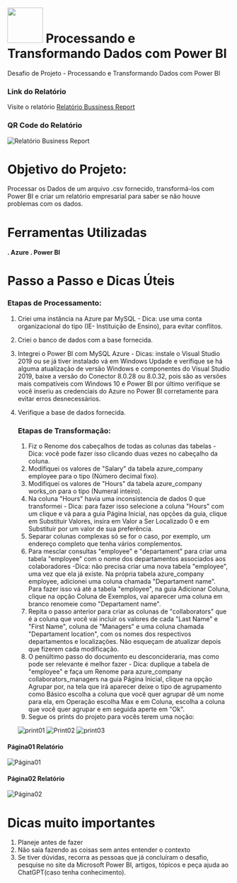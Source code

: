 # <img src="https://avatars1.githubusercontent.com/u/26231823?s=280&v=4" width="80" height="80"> Processando e Transformando Dados com Power BI
Desafio de Projeto - Processando e Transformando Dados com Power BI

### Link do Relatório

Visite o relatório [Relatório Bussiness Report](https://app.powerbi.com/groups/me/reports/21b2f78a-5cb5-4d57-8bf4-04e1aa941c67/ReportSectiondb6b71f3c6e89b3434e2?experience=power-bi)

### QR Code do Relatório

![Relatório Business Report](https://github.com/data1991/desafio_transformando_dados/assets/144493849/46ea1fde-bc81-4eda-a36d-e46803eb9643)



# Objetivo do Projeto:
Processar os Dados de um arquivo .csv fornecido, transformá-los com Power BI e criar um relatório empresarial para saber se não houve problemas com os dados.

# Ferramentas Utilizadas 

#### . Azure . Power BI 

# Passo a Passo e Dicas Úteis

### Etapas de Processamento:

1. Criei uma instância na Azure par MySQL - Dica: use uma conta organizacional do tipo (IE- Instituição de Ensino), para evitar conflitos.
2. Criei o banco de dados com a base fornecida.
3. Integrei o Power BI com MySQL Azure - Dicas: instale o Visual Studio 2019 ou se já tiver instalado vá em Windows Updade e verifique se há alguma atualização de versão Windows e componentes do Visual Studio 2019, baixe a versão do Conector 8.0.28 ou 8.0.32, pois são as versões mais compatíveis com Windows 10 e Power BI por último verifique se você inseriu as credenciais do Azure no Power BI corretamente para evitar erros desnecessários.
4. Verifique a base de dados fornecida.

   ### Etapas de Transformação:

   1. Fiz o Renome dos cabeçalhos de todas as colunas das tabelas - Dica: você pode fazer isso clicando duas vezes no cabeçalho da coluna.
   2. Modifiquei os valores de "Salary" da tabela azure_company employee para o tipo (Número decimal fixo).
   3. Modifiquei os valores de "Hours" da tabela azure_company works_on para o tipo (Numeral inteiro).
   4. Na coluna "Hours" havia uma inconsistencia de dados 0 que transformei - Dica: para fazer isso selecione a coluna "Hours" com um clique e vá para a guia Página Inicial, nas opções da guia, clique em Substituir Valores, insira em Valor a Ser Localizado 0 e em Substituir por um valor de sua preferência.
   5. Separar colunas complexas só se for o caso, por exemplo, um endereço completo que tenha vários complementos.
   6. Para mesclar consultas "employee" e "departament" para criar uma tabela "employee" com o nome dos departamentos associados aos colaboradores -Dica: não precisa criar uma nova tabela "employee", uma vez que ela já existe. Na própria tabela azure_company employee, adicionei uma coluna chamada "Departament name". Para fazer isso vá até a tabela "employee", na guia Adicionar Coluna, clique na opção Coluna de Exemplos, vai aparecer uma coluna em branco renomeie como "Departament name".
   7. Repita o passo anterior para criar as colunas de "collaborators" que é a coluna que você vai incluir os valores de cada "Last Name" e "First Name", coluna de "Managers" e uma coluna chamada "Departament location", com os nomes dos respectivos departamentos e localizações. Não esqueçam de atualizar depois que fizerem cada modificação.
   8. O penúltimo passo do documento eu desconcideraria, mas como pode ser relevante é melhor fazer - Dica: duplique a tabela de "employee" e faça um Renome para azure_company collaborators_managers na guia Página Inicial, clique na opção Agrupar por, na tela que irá aparecer deixe o tipo de agrupamento como Básico escolha a coluna que você quer agrupar dê um nome para ela, em Operação escolha Max e em Coluna, escolha a coluna que você quer agrupar e em seguida aperte em "Ok".
   9. Segue os prints do projeto para vocês terem uma noção:

   ![print01](https://github.com/data1991/desafio_transformando_dados/assets/144493849/6ccf52a3-4615-418c-b041-520b1c7f2d71)
   ![Print02](https://github.com/data1991/desafio_transformando_dados/assets/144493849/1436d61c-2685-499c-85c1-a8a20e4886b5)
   ![print03](https://github.com/data1991/desafio_transformando_dados/assets/144493849/79b8addb-4913-4b4b-9289-0805eb9a753e)

  #### Página01 Relatório

  ![Página01](https://github.com/data1991/desafio_transformando_dados/assets/144493849/14a00bdc-9500-480d-b7e2-5aee1c3a7e84)

  #### Página02 Relatório

  ![Página02](https://github.com/data1991/desafio_transformando_dados/assets/144493849/03ff4292-2551-4833-a3e0-dfc2ca8df5a7)

  # Dicas muito importantes

1. Planeje antes de fazer
2. Não saia fazendo as coisas sem antes entender o contexto
3. Se tiver dúvidas, recorra as pessoas que já concluíram o desafio, pesquise no site da Microsoft Power BI, artigos, tópicos e peça ajuda ao ChatGPT(caso tenha conhecimento).

  

  
   
   
   

   
       

